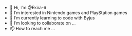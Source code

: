 - 👋 Hi, I’m @Ekira-6
- 👀 I’m interested in Nintendo games and PlayStation games
- 🌱 I’m currently learning to code with Byjus
- 💞️ I’m looking to collaborate on ...
- 📫 How to reach me ...

<!---
Ekira-6/Ekira-6 is a ✨ special ✨ repository because its `README.md` (this file) appears on your GitHub profile.
You can click the Preview link to take a look at your changes.
--->
